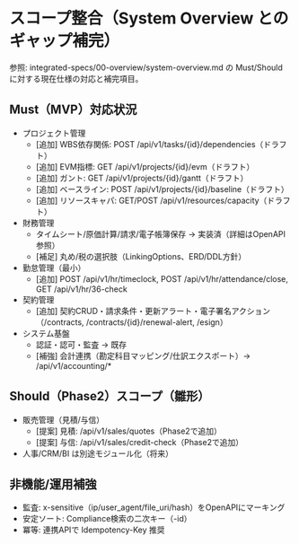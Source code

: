 # スコープ整合（System Overview とのギャップ補完）

参照: integrated-specs/00-overview/system-overview.md の Must/Should に対する現在仕様の対応と補完項目。

## Must（MVP）対応状況
- プロジェクト管理
  - [追加] WBS依存関係: POST /api/v1/tasks/{id}/dependencies（ドラフト）
  - [追加] EVM指標: GET /api/v1/projects/{id}/evm（ドラフト）
  - [追加] ガント: GET /api/v1/projects/{id}/gantt（ドラフト）
  - [追加] ベースライン: POST /api/v1/projects/{id}/baseline（ドラフト）
  - [追加] リソースキャパ: GET/POST /api/v1/resources/capacity（ドラフト）
- 財務管理
  - タイムシート/原価計算/請求/電子帳簿保存 → 実装済（詳細はOpenAPI参照）
  - [補足] 丸め/税の選択肢（LinkingOptions、ERD/DDL方針）
- 勤怠管理（最小）
  - [追加] POST /api/v1/hr/timeclock, POST /api/v1/hr/attendance/close, GET /api/v1/hr/36-check
- 契約管理
  - [追加] 契約CRUD・請求条件・更新アラート・電子署名アクション（/contracts, /contracts/{id}/renewal-alert, /esign）
- システム基盤
  - 認証・認可・監査 → 既存
  - [補強] 会計連携（勘定科目マッピング/仕訳エクスポート）→ /api/v1/accounting/*

## Should（Phase2）スコープ（雛形）
- 販売管理（見積/与信）
  - [提案] 見積: /api/v1/sales/quotes（Phase2で追加）
  - [提案] 与信: /api/v1/sales/credit-check（Phase2で追加）
- 人事/CRM/BI は別途モジュール化（将来）

## 非機能/運用補強
- 監査: x-sensitive（ip/user_agent/file_uri/hash）をOpenAPIにマーキング
- 安定ソート: Compliance検索の二次キー（-id）
- 冪等: 連携APIで Idempotency-Key 推奨
